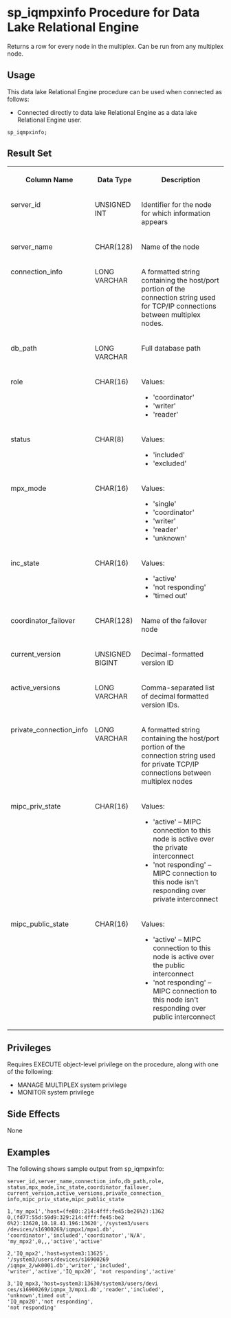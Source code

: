 <!-- loioa4dae35184f2101588029fbd62f9bf43 -->

# sp\_iqmpxinfo Procedure for Data Lake Relational Engine

Returns a row for every node in the multiplex. Can be run from any multiplex node.



<a name="loioa4dae35184f2101588029fbd62f9bf43__section_umy_gqn_14b"/>

## Usage

This data lake Relational Engine procedure can be used when connected as follows:

-   Connected directly to data lake Relational Engine as a data lake Relational Engine user.



```
sp_iqmpxinfo;
```



<a name="loioa4dae35184f2101588029fbd62f9bf43__iq_iqmpx_252"/>

## Result Set


<table>
<tr>
<th valign="top">

Column Name

</th>
<th valign="top">

Data Type

</th>
<th valign="top">

Description

</th>
</tr>
<tr>
<td valign="top">

server\_id

</td>
<td valign="top">

UNSIGNED INT

</td>
<td valign="top">

Identifier for the node for which information appears

</td>
</tr>
<tr>
<td valign="top">

server\_name

</td>
<td valign="top">

CHAR\(128\)

</td>
<td valign="top">

Name of the node

</td>
</tr>
<tr>
<td valign="top">

connection\_info

</td>
<td valign="top">

LONG VARCHAR

</td>
<td valign="top">

A formatted string containing the host/port portion of the connection string used for TCP/IP connections between multiplex nodes.

</td>
</tr>
<tr>
<td valign="top">

db\_path

</td>
<td valign="top">

LONG VARCHAR

</td>
<td valign="top">

Full database path

</td>
</tr>
<tr>
<td valign="top">

role

</td>
<td valign="top">

CHAR\(16\)

</td>
<td valign="top">

Values:

-   'coordinator'
-   'writer'
-   'reader'



</td>
</tr>
<tr>
<td valign="top">

status

</td>
<td valign="top">

CHAR\(8\)

</td>
<td valign="top">

Values:

-   'included'
-   'excluded'



</td>
</tr>
<tr>
<td valign="top">

mpx\_mode

</td>
<td valign="top">

CHAR\(16\)

</td>
<td valign="top">

Values:

-   'single'
-   'coordinator'
-   'writer'
-   'reader'
-   'unknown'



</td>
</tr>
<tr>
<td valign="top">

inc\_state

</td>
<td valign="top">

CHAR\(16\)

</td>
<td valign="top">

Values:

-   'active'
-   'not responding'
-   'timed out'



</td>
</tr>
<tr>
<td valign="top">

coordinator\_failover

</td>
<td valign="top">

CHAR\(128\)

</td>
<td valign="top">

Name of the failover node

</td>
</tr>
<tr>
<td valign="top">

current\_version

</td>
<td valign="top">

UNSIGNED BIGINT

</td>
<td valign="top">

Decimal-formatted version ID

</td>
</tr>
<tr>
<td valign="top">

active\_versions

</td>
<td valign="top">

LONG VARCHAR

</td>
<td valign="top">

Comma-separated list of decimal formatted version IDs.

</td>
</tr>
<tr>
<td valign="top">

private\_connection\_info

</td>
<td valign="top">

LONG VARCHAR

</td>
<td valign="top">

A formatted string containing the host/port portion of the connection string used for private TCP/IP connections between multiplex nodes

</td>
</tr>
<tr>
<td valign="top">

mipc\_priv\_state

</td>
<td valign="top">

CHAR\(16\)

</td>
<td valign="top">

Values:

-   'active' – MIPC connection to this node is active over the private interconnect
-   'not responding' – MIPC connection to this node isn't responding over private interconnect



</td>
</tr>
<tr>
<td valign="top">

mipc\_public\_state

</td>
<td valign="top">

CHAR\(16\)

</td>
<td valign="top">

Values:

-   'active' – MIPC connection to this node is active over the public interconnect
-   'not responding' – MIPC connection to this node isn't responding over public interconnect



</td>
</tr>
</table>



<a name="loioa4dae35184f2101588029fbd62f9bf43__iq_iqmpx_253"/>

## Privileges

Requires EXECUTE object-level privilege on the procedure, along with one of the following:

-   MANAGE MULTIPLEX system privilege
-   MONITOR system privilege



<a name="loioa4dae35184f2101588029fbd62f9bf43__section_xzz_crg_nbb"/>

## Side Effects

None



<a name="loioa4dae35184f2101588029fbd62f9bf43__iq_iqmpx_256"/>

## Examples

The following shows sample output from sp\_iqmpxinfo:

```
server_id,server_name,connection_info,db_path,role,
status,mpx_mode,inc_state,coordinator_failover,
current_version,active_versions,private_connection_
info,mipc_priv_state,mipc_public_state
                                                                
1,'my_mpx1','host=(fe80::214:4fff:fe45:be26%2):1362
0,(fd77:55d:59d9:329:214:4fff:fe45:be2
6%2):13620,10.18.41.196:13620','/system3/users
/devices/s16900269/iqmpx1/mpx1.db',
'coordinator','included','coordinator','N/A',
'my_mpx2',0,,,'active','active'
                                                                
2,'IQ_mpx2','host=system3:13625',
'/system3/users/devices/s16900269
/iqmpx_2/wk0001.db','writer','included',
'writer','active','IQ_mpx20', 'not responding','active'
                                                                
3,'IQ_mpx3,'host=system3:13630/system3/users/devi
ces/s16900269/iqmpx_3/mpx1.db','reader','included',
'unknown',timed out',
'IQ_mpx20','not responding',
'not responding'
```

